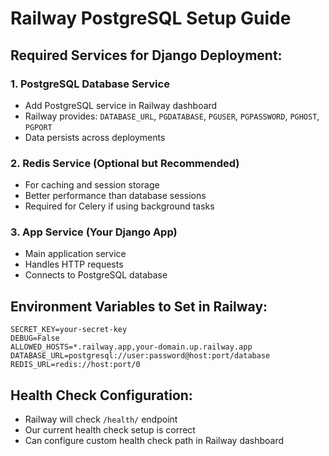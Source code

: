 # Railway PostgreSQL Setup Guide

## Required Services for Django Deployment:

### 1. **PostgreSQL Database Service**
- Add PostgreSQL service in Railway dashboard
- Railway provides: `DATABASE_URL`, `PGDATABASE`, `PGUSER`, `PGPASSWORD`, `PGHOST`, `PGPORT`
- Data persists across deployments

### 2. **Redis Service (Optional but Recommended)**
- For caching and session storage
- Better performance than database sessions
- Required for Celery if using background tasks

### 3. **App Service (Your Django App)**
- Main application service
- Handles HTTP requests
- Connects to PostgreSQL database

## Environment Variables to Set in Railway:

```
SECRET_KEY=your-secret-key
DEBUG=False
ALLOWED_HOSTS=*.railway.app,your-domain.up.railway.app
DATABASE_URL=postgresql://user:password@host:port/database
REDIS_URL=redis://host:port/0
```

## Health Check Configuration:
- Railway will check `/health/` endpoint
- Our current health check setup is correct
- Can configure custom health check path in Railway dashboard
